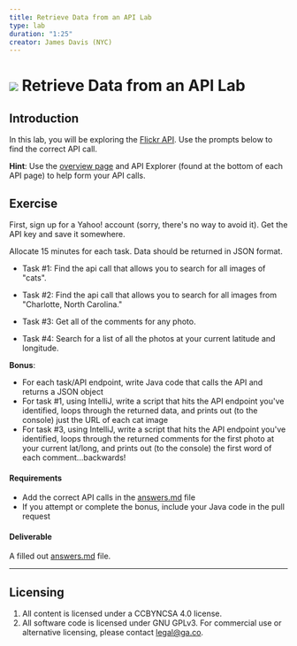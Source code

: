 ```yaml
---
title: Retrieve Data from an API Lab
type: lab
duration: "1:25"
creator: James Davis (NYC)
---
```


# ![](https://ga-dash.s3.amazonaws.com/production/assets/logo-9f88ae6c9c3871690e33280fcf557f33.png) Retrieve Data from an API Lab

## Introduction

In this lab, you will be exploring the [Flickr API](https://www.flickr.com/services/api/). Use the prompts below to find the correct API call.

**Hint**: Use the [overview page](https://www.flickr.com/services/api/misc.overview.html) and API Explorer (found at the bottom of each API page) to help form your API calls.

## Exercise

First, sign up for a Yahoo! account (sorry, there's no way to avoid it). Get the API key and save it somewhere.

Allocate 15 minutes for each task. Data should be returned in JSON format.

- Task #1: Find the api call that allows you to search for all images of "cats".

- Task #2: Find the api call that allows you to search for all images from "Charlotte, North Carolina."

- Task #3: Get all of the comments for any photo.

- Task #4: Search for a list of all the photos at your current latitude and longitude.

**Bonus**:

- For each task/API endpoint, write Java code that calls the API and returns a JSON object
- For task #1, using IntelliJ, write a script that hits the API endpoint you've identified, loops through the returned data, and prints out (to the console) just the URL of each cat image
- For task #3, using IntelliJ, write a script that hits the API endpoint you've identified, loops through the returned comments for the first photo at your current lat/long, and prints out (to the console) the first word of each comment...backwards!


#### Requirements

- Add the correct API calls in the [answers.md](answers.md) file
- If you attempt or complete the bonus, include your Java code in the pull request

#### Deliverable

A filled out [answers.md](answers.md) file.

---

## Licensing
1. All content is licensed under a CC­BY­NC­SA 4.0 license.
2. All software code is licensed under GNU GPLv3. For commercial use or alternative licensing, please contact [legal@ga.co](mailto:legal@ga.co).
